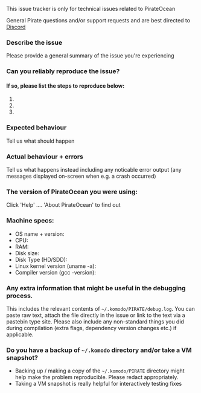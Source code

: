 This issue tracker is only for technical issues related to PirateOcean

General Pirate questions and/or support requests and are best directed to [Discord](https://discord.com/invite/92xSWTN)

### Describe the issue
Please provide a general summary of the issue you're experiencing

### Can you reliably reproduce the issue?
#### If so, please list the steps to reproduce below:
1. 
2. 
3. 

### Expected behaviour
Tell us what should happen

### Actual behaviour + errors
Tell us what happens instead including any noticable error output (any messages displayed on-screen when e.g. a crash occurred)

### The version of PirateOcean you were using:
Click 'Help' .... 'About PirateOcean' to find out

### Machine specs:
- OS name + version:
- CPU:
- RAM:
- Disk size:
- Disk Type (HD/SDD):
- Linux kernel version (uname -a):
- Compiler version (gcc -version):

### Any extra information that might be useful in the debugging process.
This includes the relevant contents of `~/.komodo/PIRATE/debug.log`. You can paste raw text, attach the file directly in the issue or link to the text via a pastebin type site.
Please also include any non-standard things you did during compilation (extra flags, dependency version changes etc.) if applicable.

### Do you have a backup of `~/.komodo` directory and/or take a VM snapshot?
- Backing up / making a copy of the `~/.komodo/PIRATE` directory might help make the problem reproducible. Please redact appropriately.
- Taking a VM snapshot is really helpful for interactively testing fixes
